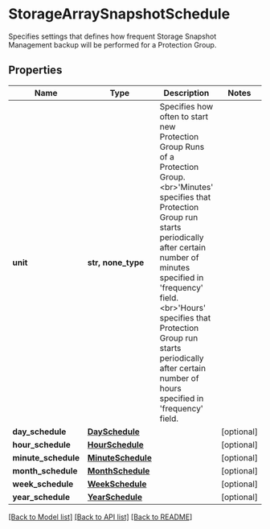 # StorageArraySnapshotSchedule

Specifies settings that defines how frequent Storage Snapshot Management backup will be performed for a Protection Group.

## Properties
Name | Type | Description | Notes
------------ | ------------- | ------------- | -------------
**unit** | **str, none_type** | Specifies how often to start new Protection Group Runs of a Protection Group. &lt;br&gt;&#39;Minutes&#39; specifies that Protection Group run starts periodically after certain number of minutes specified in &#39;frequency&#39; field. &lt;br&gt;&#39;Hours&#39; specifies that Protection Group run starts periodically after certain number of hours specified in &#39;frequency&#39; field. | 
**day_schedule** | [**DaySchedule**](DaySchedule.md) |  | [optional] 
**hour_schedule** | [**HourSchedule**](HourSchedule.md) |  | [optional] 
**minute_schedule** | [**MinuteSchedule**](MinuteSchedule.md) |  | [optional] 
**month_schedule** | [**MonthSchedule**](MonthSchedule.md) |  | [optional] 
**week_schedule** | [**WeekSchedule**](WeekSchedule.md) |  | [optional] 
**year_schedule** | [**YearSchedule**](YearSchedule.md) |  | [optional] 

[[Back to Model list]](../README.md#documentation-for-models) [[Back to API list]](../README.md#documentation-for-api-endpoints) [[Back to README]](../README.md)


